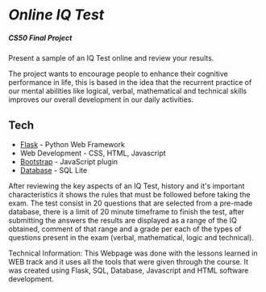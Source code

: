 # _Online IQ Test_
##### CS50 Final Project
Present a sample of an IQ Test online and review your results. 

The project wants to encourage people to enhance their cognitive performance in life, this is based in the idea that the recurrent practice of our mental abilities like logical, verbal, mathematical and technical skills improves our overall development in our daily activities.

## Tech
- [Flask](https://flask.palletsprojects.com/en/2.1.x/#) - Python Web Framework
- Web Development - CSS, HTML, Javascript
- [Bootstrap](https://getbootstrap.com/) - JavaScript plugin
- [Database](https://www.sqlite.org/index.html) - SQL Lite



After reviewing the key aspects of an IQ Test, history and it's important characteristics it shows the rules that must be followed before taking the exam. The test consist in 20 questions that are selected from a pre-made database, there is a limit of 20 minute timeframe to finish the test, after submitting the answers the results are displayed as a range of the IQ obtained, comment of that range and a grade per each of the types of questions present in the exam (verbal, mathematical, logic and technical).

Technical Information: This Webpage was done with the lessons learned in WEB track and it uses all the tools that were given through the course. It was created using Flask, SQL, Database, Javascript and HTML software development.

